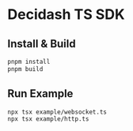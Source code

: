 # Decidash TS SDK

## Install & Build
```bash
pnpm install
pnpm build
```

## Run Example
```bash
npx tsx example/websocket.ts
npx tsx example/http.ts
```